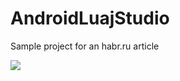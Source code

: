 # AndroidLuajStudio
Sample project for an habr.ru article

![](https://habrastorage.org/webt/kh/yd/dp/khyddpx55pktamarqa35mjlltya.png)
